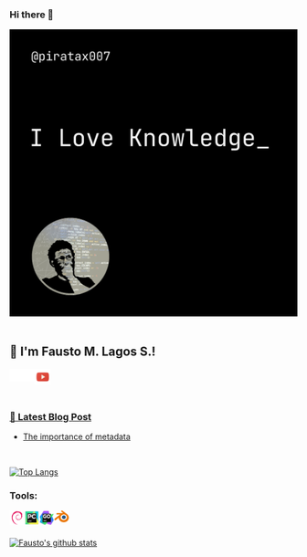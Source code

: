### Hi there 👋
<img src="https://github.com/piratax007/piratax007/blob/main/GitHub_Back.png">
<br/>
<br/>

## :metal: I'm Fausto M. Lagos S.!

<a href="https://www.linkedin.com/in/fausto-mauricio-lagos-suarez-5924a5219/" target="_blank"><img align="left" alt="Fausto M. Lagos S. | LinkedIn" width="22px" src="https://github.com/piratax007/piratax007/blob/main/linkedin.svg" />
<a href="https://twitter.com/piratax007" target="_blank"><img align="left" alt="Piratax007 | Twitter" width="22px" src="https://github.com/piratax007/piratax007/blob/main/twitter.svg" />
<a href="https://youtube.com/c/brainontube" target="_blank"><img align="left" alt="BrainOnTube | Twitter" width="28px" src="https://github.com/piratax007/piratax007/blob/main/youtube-icon-415907402" />
<!---<a href="https://dev.to/aakarshb" target="_blank"><img align="left" alt="dev to aakarsh" width="22px" src="https://github.com/Aakarsh-B/trying-repos/blob/master/dev-badge.svg" /></a>--->

<br />
<br />
<br />

### 📕 Latest Blog Post

<!-- BLOG-POST-LIST:START -->
- [The importance of metadata][0]
<!-- BLOG-POST-LIST:END -->

<br/>

[![Top Langs](https://github-readme-stats.vercel.app/api/top-langs/?username=piratax007&layout=compact&theme=gruvbox)](https://github.com/anuraghazra/github-readme-stats)


### Tools:

<a href="https://www.debian.org/" target="_blank"> <img align="left" alt="Debian" width="26px" src="https://github.com/piratax007/piratax007/blob/main/debian-3472138793"/> </a>
<a href="https://www.jetbrains.com/pycharm/" target="_blank"> <img align="left" alt="Pycharm" width="26px" src="https://github.com/piratax007/piratax007/blob/main/pycharm.png"/> </a>
  <a href="https://www.jetbrains.com/go/" target="_blank"> <img align="left" alt="Goland" width="26px" src="https://github.com/piratax007/piratax007/blob/main/goland.png"/> </a>
<a href="https://www.blender.org" target="_blank"> <img align="left" alt="Blender" width="26px" src="https://github.com/piratax007/piratax007/blob/main/blender.png"/> </a>


<br />
<br />

[![Fausto's github stats](https://github-readme-stats.vercel.app/api?username=piratax007&include_all_commits=true&count_private=true&show_icons=true&line_height=20&theme=gruvbox)](https://github.com/anuraghazra/github-readme-stats)

[0]: https://autonomia.digital/2022/01/22/the-importance-of-metadata.html
